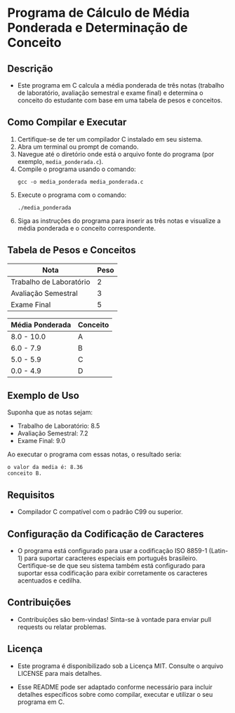 # Programa de Cálculo de Média Ponderada e Determinação de Conceito

## Descrição
- Este programa em C calcula a média ponderada de três notas (trabalho de laboratório, avaliação semestral e exame final) e determina o conceito do estudante com base em uma tabela de pesos e conceitos.

## Como Compilar e Executar
1. Certifique-se de ter um compilador C instalado em seu sistema.
2. Abra um terminal ou prompt de comando.
3. Navegue até o diretório onde está o arquivo fonte do programa (por exemplo, `media_ponderada.c`).
4. Compile o programa usando o comando:
   ```shell
   gcc -o media_ponderada media_ponderada.c
   ```
5. Execute o programa com o comando:
   ```shell
   ./media_ponderada
   ```
6. Siga as instruções do programa para inserir as três notas e visualize a média ponderada e o conceito correspondente.

## Tabela de Pesos e Conceitos
| Nota               | Peso |
|---------------------|------|
| Trabalho de Laboratório | 2  |
| Avaliação Semestral     | 3  |
| Exame Final             | 5  |

| Média Ponderada | Conceito |
|----------------|----------|
| 8.0 - 10.0     | A        |
| 6.0 - 7.9      | B        |
| 5.0 - 5.9      | C        |
| 0.0 - 4.9      | D        |


## Exemplo de Uso
Suponha que as notas sejam:
- Trabalho de Laboratório: 8.5
- Avaliação Semestral: 7.2
- Exame Final: 9.0

Ao executar o programa com essas notas, o resultado seria:
```
o valor da media é: 8.36
conceito B.
```

## Requisitos
- Compilador C compatível com o padrão C99 ou superior.

## Configuração da Codificação de Caracteres
- O programa está configurado para usar a codificação ISO 8859-1 (Latin-1) para suportar caracteres especiais em português brasileiro. Certifique-se de que seu sistema também está configurado para suportar essa codificação para exibir corretamente os caracteres acentuados e cedilha.

## Contribuições
- Contribuições são bem-vindas! Sinta-se à vontade para enviar pull requests ou relatar problemas.

## Licença
- Este programa é disponibilizado sob a Licença MIT. Consulte o arquivo LICENSE para mais detalhes.

- Esse README pode ser adaptado conforme necessário para incluir detalhes específicos sobre como compilar, executar e utilizar o seu programa em C.
